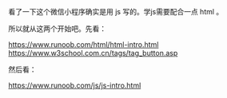 看了一下这个微信小程序确实是用 js 写的。学js需要配合一点 html 。

所以就从这两个开始吧。先看：

https://www.runoob.com/html/html-intro.html
https://www.w3school.com.cn/tags/tag_button.asp

然后看：

https://www.runoob.com/js/js-intro.html